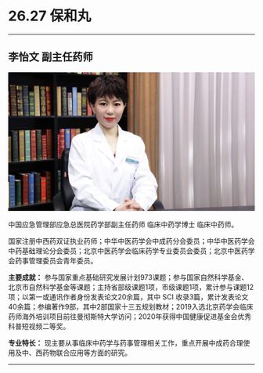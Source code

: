 # 26.27 保和丸

---

## 李怡文 副主任药师

![1684767359059](image/c26_027/1684767359059.png)

中国应急管理部应急总医院药学部副主任药师 临床中药学博士 临床中药师。

国家注册中西药双证执业药师；中华中医药学会中成药分会委员；中华中医药学会中药基础理论分会委员；北京中医药学会临床药学专业委员会委员；北京中医药学会药事管理委员会青年委员。

**主要成就：** 参与国家重点基础研究发展计划973课题；参与国家自然科学基金、北京市自然科学基金等课题；主持省部级课题1项，市级课题1项，累计参与课题12项；以第一或通讯作者身份发表论文20余篇，其中 SCI 收录3篇，累计发表论文40余篇；参编著作9部，其中2部国家十三五规划教材；2019入选北京药学会临床药师海外培训项目前往曼彻斯特大学访问；2020年获得中国健康促进基金会优秀科普短视频二等奖。

**专业特长：** 现主要从事临床中药学与药事管理相关工作，重点开展中成药合理使用及中、西药物联合应用等方面的研究。

---
